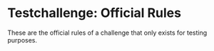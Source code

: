 # Testchallenge: Official Rules

These are the official rules of a challenge that only exists for testing purposes.
